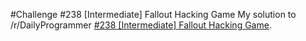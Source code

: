 #Challenge #238 [Intermediate] Fallout Hacking Game
My solution to /r/DailyProgrammer [#238 [Intermediate] Fallout Hacking Game](https://www.reddit.com/r/dailyprogrammer/comments/3qjnil/20151028_challenge_238_intermediate_fallout/).